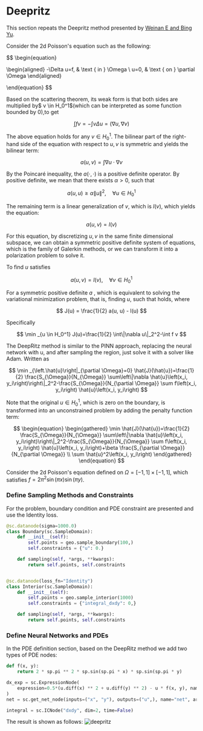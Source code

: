 # Deepritz

This section repeats the Deepritz method presented by [Weinan E and Bing Yu](https://link.springer.com/article/10.1007/s40304-018-0127-z).

Consider the 2d Poisson's equation such as the following:


$$
\begin{equation}

\begin{aligned}
-\Delta u=f, & \text { in } \Omega \\
u=0, & \text { on } \partial \Omega
\end{aligned}

\end{equation}
$$

Based on the scattering theorem, its weak form is that both sides are multiplied by$ v \in H_0^1$(which can be interpreted as some function bounded by 0),to get

$$
\int f v=-\int v \Delta u=(\nabla u, \nabla v)
$$

The above equation holds for any $v \in H_0^1$. The bilinear part of the right-hand side of the equation with respect to $u,v$ is symmetric and yields the bilinear term:

$$
a(u, v)=\int \nabla u \cdot \nabla v
$$

By the Poincaré inequality, the $a(\cdot, \cdot)$ is a positive definite operator. By positive definite, we mean that there exists $\alpha >0$, such that

$$
a(u, u) \geq \alpha\|u\|^2, \quad \forall u \in H_0^1
$$

The remaining term is a linear generalization of $v$, which is $l(v)$, which yields the equation:

$$
a(u, v) = l(v)
$$

For this equation, by discretizing $u,v$ in the same finite dimensional subspace, we can obtain a symmetric positive definite system of equations, which is the family of Galerkin methods, or we can transform it into a polarization problem to solve it.

To find $u$ satisfies

$$
a(u, v) = l(v), \quad \forall v \in H_0^1
$$

For a symmetric positive definite $a$ , which is equivalent to solving the variational minimization problem, that is, finding $u$, such that holds, where

$$
J(u) = \frac{1}{2} a(u, u) - l(u)
$$

Specifically

$$
\min _{u \in H_0^1} J(u)=\frac{1}{2} \int\|\nabla u\|_2^2-\int f v
$$

The DeepRitz method is similar to the PINN approach, replacing the neural network with u, and after sampling the region, just solve it with a solver like Adam. Written as

$$
\min _{\left.\hat{u}\right|_{\partial \Omega}=0} \hat{J}(\hat{u})=\frac{1}{2} \frac{S_{\Omega}}{N_{\Omega}} \sum\left\|\nabla \hat{u}\left(x_i, y_i\right)\right\|_2^2-\frac{S_{\Omega}}{N_{\partial \Omega}} \sum f\left(x_i, y_i\right) \hat{u}\left(x_i, y_i\right)
$$

Note that the original $u \in H_0^1$, which is zero on the boundary, is transformed into an unconstrained problem by adding the penalty function term:

$$
\begin{equation}
\begin{gathered}
\min \hat{J}(\hat{u})=\frac{1}{2} \frac{S_{\Omega}}{N_{\Omega}} \sum\left\|\nabla \hat{u}\left(x_i, y_i\right)\right\|_2^2-\frac{S_{\Omega}}{N_{\Omega}} \sum f\left(x_i, y_i\right) \hat{u}\left(x_i, y_i\right)+\beta \frac{S_{\partial \Omega}}{N_{\partial \Omega}} \\
\sum \hat{u}^2\left(x_i, y_i\right)
\end{gathered}
\end{equation}
$$

Consider the 2d Poisson's equation defined on $\Omega=[-1,1]\times[-1,1]$, which satisfies $f=2 \pi^2 \sin (\pi x) \sin (\pi y)$.

### Define Sampling Methods and Constraints

For the problem, boundary condition and PDE constraint are presented and use the Identity loss.

```python
@sc.datanode(sigma=1000.0)
class Boundary(sc.SampleDomain):
    def __init__(self):
        self.points = geo.sample_boundary(100,)
        self.constraints = {"u": 0.}

    def sampling(self, *args, **kwargs):
        return self.points, self.constraints


@sc.datanode(loss_fn="Identity")
class Interior(sc.SampleDomain):
    def __init__(self):
        self.points = geo.sample_interior(1000)
        self.constraints = {"integral_dxdy": 0,}

    def sampling(self, *args, **kwargs):
        return self.points, self.constraints
```

### Define Neural Networks and PDEs

In the PDE definition section, based on the DeepRitz method we add two types of PDE nodes:

```python
def f(x, y):
    return 2 * sp.pi ** 2 * sp.sin(sp.pi * x) * sp.sin(sp.pi * y)

dx_exp = sc.ExpressionNode(
    expression=0.5*(u.diff(x) ** 2 + u.diff(y) ** 2) - u * f(x, y), name="dxdy"
)
net = sc.get_net_node(inputs=("x", "y"), outputs=("u",), name="net", arch=sc.Arch.mlp)

integral = sc.ICNode("dxdy", dim=2, time=False)
```

The result is shown as follows:
![deepritz](../../images/deepritz.png)
